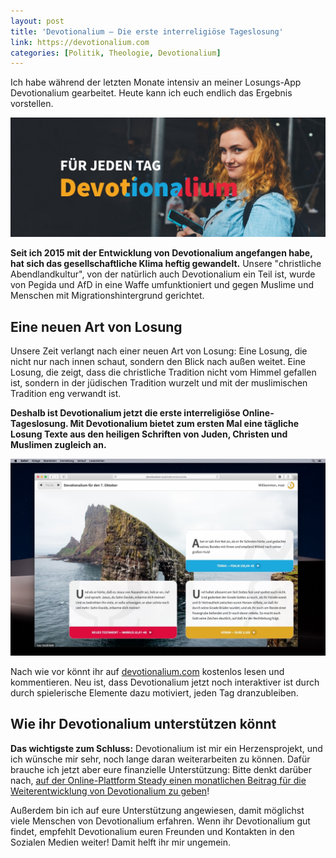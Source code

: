 ```yaml
---
layout: post
title: 'Devotionalium – Die erste interreligiöse Tageslosung'
link: https://devotionalium.com
categories: [Politik, Theologie, Devotionalium]
---
```


Ich habe während der letzten Monate intensiv an meiner Losungs-App Devotionalium gearbeitet. Heute kann ich euch endlich das Ergebnis vorstellen.

![Devotionalium Titelgrafik](/images/devotionalium-title.jpg)

**Seit ich 2015 mit der Entwicklung von Devotionalium angefangen habe, hat sich das gesellschaftliche Klima heftig gewandelt.** Unsere "christliche Abendlandkultur", von der natürlich auch Devotionalium ein Teil ist, wurde von Pegida und AfD in eine Waffe umfunktioniert und gegen Muslime und Menschen mit Migrationshintergrund gerichtet.

## Eine neuen Art von Losung

Unsere Zeit verlangt nach einer neuen Art von Losung: Eine Losung, die nicht nur nach innen schaut, sondern den Blick nach außen weitet. Eine Losung, die zeigt, dass die christliche Tradition nicht vom Himmel gefallen ist, sondern in der jüdischen Tradition wurzelt und mit der muslimischen Tradition eng verwandt ist. 

**Deshalb ist Devotionalium jetzt die erste interreligiöse Online-Tageslosung. Mit Devotionalium bietet zum ersten Mal eine tägliche Losung Texte aus den heiligen Schriften von Juden, Christen und Muslimen zugleich an.**

![Devotionalium Screenshot](/images/devotionalium-screenshot-desktop.jpg)

Nach wie vor könnt ihr auf [devotionalium.com](https://devotionalium.com) kostenlos lesen und kommentieren. Neu ist, dass Devotionalium jetzt noch interaktiver ist durch durch spielerische Elemente dazu motiviert, jeden Tag dranzubleiben.

## Wie ihr Devotionalium unterstützen könnt

**Das wichtigste zum Schluss:** Devotionalium ist mir ein Herzensprojekt, und ich wünsche mir sehr, noch lange daran weiterarbeiten zu können. Dafür brauche ich jetzt aber eure finanzielle Unterstützung: Bitte denkt darüber nach, [auf der Online-Plattform Steady einen monatlichen Beitrag für die Weiterentwicklung von Devotionalium zu geben](https://steadyhq.com/de/devotionalium)!

Außerdem bin ich auf eure Unterstützung angewiesen, damit möglichst viele Menschen von Devotionalium erfahren. Wenn ihr Devotionalium gut findet, empfehlt Devotionalium euren Freunden und Kontakten in den Sozialen Medien weiter! Damit helft ihr mir ungemein.